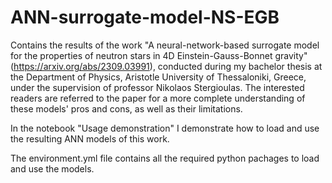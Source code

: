 # ANN-surrogate-model-NS-EGB
Contains the results of the work "A neural-network-based surrogate model for the properties of neutron stars in 4D Einstein-Gauss-Bonnet gravity" (https://arxiv.org/abs/2309.03991), conducted during my bachelor thesis at the Department of Physics, Aristotle University of Thessaloniki, Greece, under the supervision of professor Nikolaos Stergioulas. The interested readers are referred to the paper for a more complete understanding of these models' pros and cons, as well as their limitations.

In the notebook "Usage demonstration" I demonstrate how to load and use the resulting ANN models of this work.

The environment.yml file contains all the required python pachages to load and use the models.

